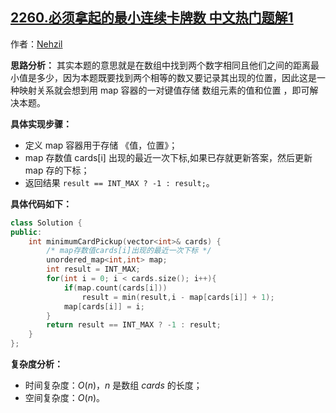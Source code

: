 ## [2260.必须拿起的最小连续卡牌数 中文热门题解1](https://leetcode.cn/problems/minimum-consecutive-cards-to-pick-up/solutions/100000/by-nehzil-0xks)

作者：[Nehzil](https://leetcode.cn/u/Nehzil)

**思路分析：**
其实本题的意思就是在数组中找到两个数字相同且他们之间的距离最小值是多少，因为本题既要找到两个相等的数又要记录其出现的位置，因此这是一种映射关系就会想到用 map 容器的一对键值存储 数组元素的值和位置 ，即可解决本题。

**具体实现步骤：**
- 定义 map 容器用于存储  《值，位置》；
- map 存数值 cards[i] 出现的最近一次下标,如果已存就更新答案，然后更新 map 存的下标；
- 返回结果 `result == INT_MAX ? -1 : result;`。

**具体代码如下：**
```C++ []
class Solution {
public:
    int minimumCardPickup(vector<int>& cards) {
        /* map存数值cards[i]出现的最近一次下标 */
        unordered_map<int,int> map;
        int result = INT_MAX;
        for(int i = 0; i < cards.size(); i++){
            if(map.count(cards[i]))
                result = min(result,i - map[cards[i]] + 1);
            map[cards[i]] = i;
        }
		return result == INT_MAX ? -1 : result;
    }
};
```

**复杂度分析：**
- 时间复杂度：$O(n)$，$n$ 是数组 $cards$ 的长度；
- 空间复杂度：$O(n)$。